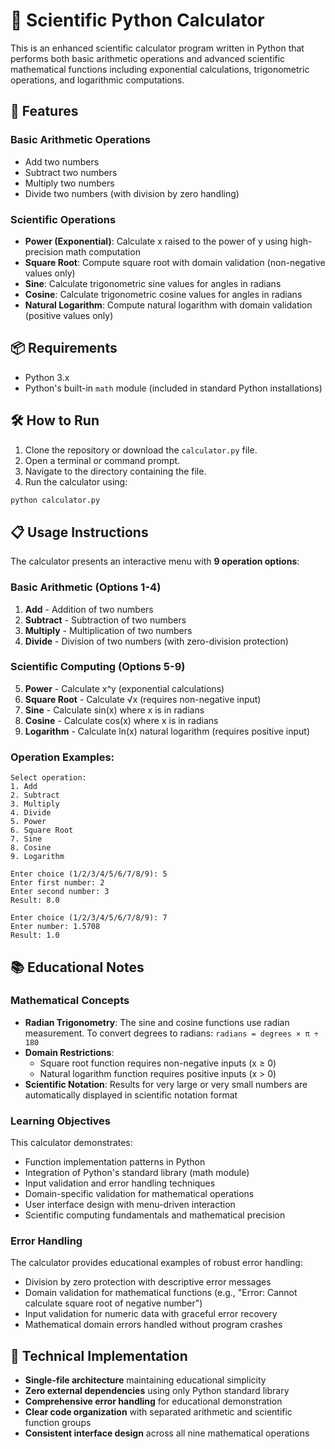 # 🧮 Scientific Python Calculator

This is an enhanced scientific calculator program written in Python that performs both basic arithmetic operations and advanced scientific mathematical functions including exponential calculations, trigonometric operations, and logarithmic computations.

## 🚀 Features

### Basic Arithmetic Operations
- Add two numbers
- Subtract two numbers
- Multiply two numbers
- Divide two numbers (with division by zero handling)

### Scientific Operations
- **Power (Exponential)**: Calculate x raised to the power of y using high-precision math computation
- **Square Root**: Compute square root with domain validation (non-negative values only)
- **Sine**: Calculate trigonometric sine values for angles in radians
- **Cosine**: Calculate trigonometric cosine values for angles in radians
- **Natural Logarithm**: Compute natural logarithm with domain validation (positive values only)

## 📦 Requirements

- Python 3.x
- Python's built-in `math` module (included in standard Python installations)

## 🛠️ How to Run

1. Clone the repository or download the `calculator.py` file.
2. Open a terminal or command prompt.
3. Navigate to the directory containing the file.
4. Run the calculator using:

```bash
python calculator.py
```

## 📋 Usage Instructions

The calculator presents an interactive menu with **9 operation options**:

### Basic Arithmetic (Options 1-4)
1. **Add** - Addition of two numbers
2. **Subtract** - Subtraction of two numbers  
3. **Multiply** - Multiplication of two numbers
4. **Divide** - Division of two numbers (with zero-division protection)

### Scientific Computing (Options 5-9)
5. **Power** - Calculate x^y (exponential calculations)
6. **Square Root** - Calculate √x (requires non-negative input)
7. **Sine** - Calculate sin(x) where x is in radians
8. **Cosine** - Calculate cos(x) where x is in radians
9. **Logarithm** - Calculate ln(x) natural logarithm (requires positive input)

### Operation Examples:
```
Select operation:
1. Add
2. Subtract
3. Multiply
4. Divide
5. Power
6. Square Root
7. Sine
8. Cosine
9. Logarithm

Enter choice (1/2/3/4/5/6/7/8/9): 5
Enter first number: 2
Enter second number: 3
Result: 8.0

Enter choice (1/2/3/4/5/6/7/8/9): 7
Enter number: 1.5708
Result: 1.0
```

## 📚 Educational Notes

### Mathematical Concepts
- **Radian Trigonometry**: The sine and cosine functions use radian measurement. To convert degrees to radians: `radians = degrees × π ÷ 180`
- **Domain Restrictions**: 
  - Square root function requires non-negative inputs (x ≥ 0)
  - Natural logarithm function requires positive inputs (x > 0)
- **Scientific Notation**: Results for very large or very small numbers are automatically displayed in scientific notation format

### Learning Objectives
This calculator demonstrates:
- Function implementation patterns in Python
- Integration of Python's standard library (math module)
- Input validation and error handling techniques
- Domain-specific validation for mathematical operations
- User interface design with menu-driven interaction
- Scientific computing fundamentals and mathematical precision

### Error Handling
The calculator provides educational examples of robust error handling:
- Division by zero protection with descriptive error messages
- Domain validation for mathematical functions (e.g., "Error: Cannot calculate square root of negative number")
- Input validation for numeric data with graceful error recovery
- Mathematical domain errors handled without program crashes

## 🔧 Technical Implementation

- **Single-file architecture** maintaining educational simplicity
- **Zero external dependencies** using only Python standard library
- **Comprehensive error handling** for educational demonstration
- **Clear code organization** with separated arithmetic and scientific function groups
- **Consistent interface design** across all nine mathematical operations